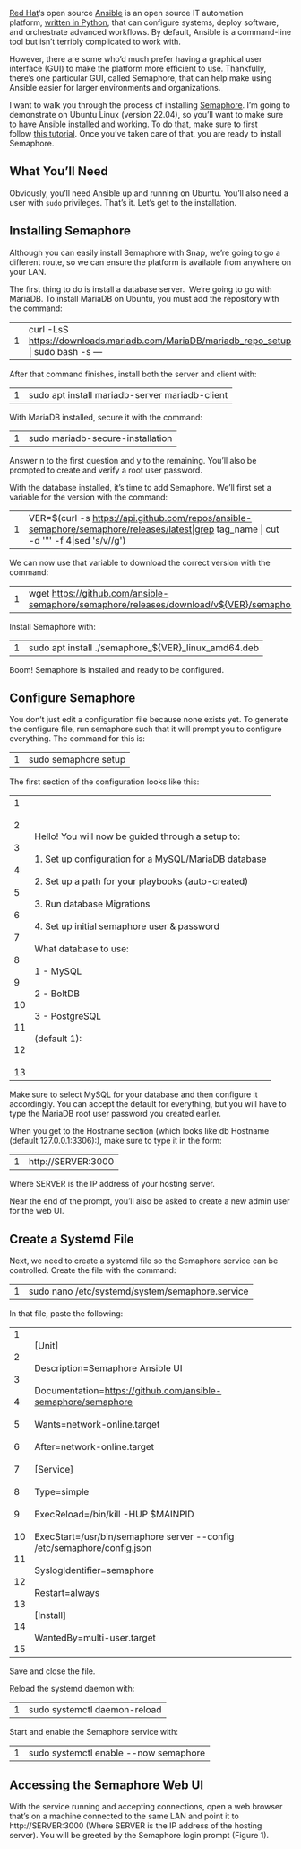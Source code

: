 [Red Hat](https://www.openshift.com/try?utm_content=inline-mention)‘s open source [Ansible](https://www.ansible.com/) is an open source IT automation platform, [written in Python](https://thenewstack.io/an-introduction-to-python-a-language-for-the-ages/), that can configure systems, deploy software, and orchestrate advanced workflows. By default, Ansible is a command-line tool but isn’t terribly complicated to work with.

However, there are some who’d much prefer having a graphical user interface (GUI) to make the platform more efficient to use. Thankfully, there’s one particular GUI, called Semaphore, that can help make using Ansible easier for larger environments and organizations.

I want to walk you through the process of installing [Semaphore](https://www.ansible-semaphore.com/). I’m going to demonstrate on Ubuntu Linux (version 22.04), so you’ll want to make sure to have Ansible installed and working. To do that, make sure to first follow [this tutorial](https://thenewstack.io/install-ansible-on-ubuntu-server-to-automate-linux-server-deployments/). Once you’ve taken care of that, you are ready to install Semaphore.

## What You’ll Need

Obviously, you’ll need Ansible up and running on Ubuntu. You’ll also need a user with `sudo` privileges. That’s it. Let’s get to the installation.

## Installing Semaphore

Although you can easily install Semaphore with Snap, we’re going to go a different route, so we can ensure the platform is available from anywhere on your LAN.

The first thing to do is install a database server.  We’re going to go with MariaDB. To install MariaDB on Ubuntu, you must add the repository with the command:  

|   |   |
|---|---|
|1|curl -LsS https://downloads.mariadb.com/MariaDB/mariadb_repo_setup \| sudo bash -s —|

  
After that command finishes, install both the server and client with:  

|   |   |
|---|---|
|1|sudo apt install mariadb-server mariadb-client|

  
With MariaDB installed, secure it with the command:  

|   |   |
|---|---|
|1|sudo mariadb-secure-installation|

  
Answer n to the first question and y to the remaining. You’ll also be prompted to create and verify a root user password.

With the database installed, it’s time to add Semaphore. We’ll first set a variable for the version with the command:  

|   |   |
|---|---|
|1|VER=$(curl -s https://api.github.com/repos/ansible-semaphore/semaphore/releases/latest\|grep tag_name \| cut -d '"' -f 4\|sed 's/v//g')|

  
We can now use that variable to download the correct version with the command:  

|   |   |
|---|---|
|1|wget https://github.com/ansible-semaphore/semaphore/releases/download/v${VER}/semaphore_${VER}_linux_amd64.deb|

  
Install Semaphore with:  

|   |   |
|---|---|
|1|sudo apt install ./semaphore_${VER}_linux_amd64.deb|

  
Boom! Semaphore is installed and ready to be configured.

## Configure Semaphore

You don’t just edit a configuration file because none exists yet. To generate the configure file, run semaphore such that it will prompt you to configure everything. The command for this is:  

|   |   |
|---|---|
|1|sudo semaphore setup|

  
The first section of the configuration looks like this:  

|   |   |
|---|---|
|1<br><br>2<br><br>3<br><br>4<br><br>5<br><br>6<br><br>7<br><br>8<br><br>9<br><br>10<br><br>11<br><br>12<br><br>13|Hello! You will now be guided through a setup to:<br><br>1. Set up configuration for a MySQL/MariaDB database<br><br>2. Set up a path for your playbooks (auto-created)<br><br>3. Run database Migrations<br><br>4. Set up initial semaphore user &amp; password<br><br>What database to use:<br><br>1 - MySQL<br><br>2 - BoltDB<br><br>3 - PostgreSQL<br><br>(default 1):|

  
Make sure to select MySQL for your database and then configure it accordingly. You can accept the default for everything, but you will have to type the MariaDB root user password you created earlier.

When you get to the Hostname section (which looks like db Hostname (default 127.0.0.1:3306):), make sure to type it in the form:  

|   |   |
|---|---|
|1|http://SERVER:3000|

  
Where SERVER is the IP address of your hosting server.

Near the end of the prompt, you’ll also be asked to create a new admin user for the web UI.

## Create a Systemd File

Next, we need to create a systemd file so the Semaphore service can be controlled. Create the file with the command:  

|   |   |
|---|---|
|1|sudo nano /etc/systemd/system/semaphore.service|

  
In that file, paste the following:  

|   |   |
|---|---|
|1<br><br>2<br><br>3<br><br>4<br><br>5<br><br>6<br><br>7<br><br>8<br><br>9<br><br>10<br><br>11<br><br>12<br><br>13<br><br>14<br><br>15|[Unit]<br><br>Description=Semaphore Ansible UI<br><br>Documentation=https://github.com/ansible-semaphore/semaphore<br><br>Wants=network-online.target<br><br>After=network-online.target<br><br>[Service]<br><br>Type=simple<br><br>ExecReload=/bin/kill -HUP $MAINPID<br><br>ExecStart=/usr/bin/semaphore server --config /etc/semaphore/config.json<br><br>SyslogIdentifier=semaphore<br><br>Restart=always<br><br>[Install]<br><br>WantedBy=multi-user.target|

  
Save and close the file.

Reload the systemd daemon with:  

|   |   |
|---|---|
|1|sudo systemctl daemon-reload|

  
Start and enable the Semaphore service with:  

|   |   |
|---|---|
|1|sudo systemctl enable --now semaphore|

## Accessing the Semaphore Web UI

With the service running and accepting connections, open a web browser that’s on a machine connected to the same LAN and point it to http://SERVER:3000 (Where SERVER is the IP address of the hosting server). You will be greeted by the Semaphore login prompt (Figure 1).